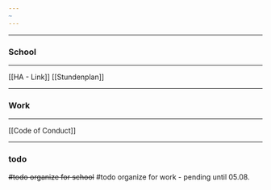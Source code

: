 ```yaml
---
~
---
```


___
### School 

___
[[HA - Link]]
[[Stundenplan]]

___
### Work 

___
[[Code of Conduct]]


___
### todo

~~#todo organize for school~~
#todo organize for work - pending until 05.08.

